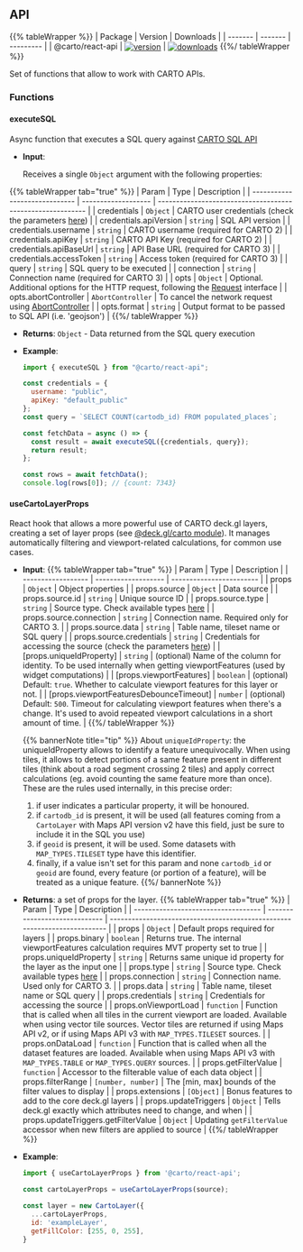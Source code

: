 ## API

{{% tableWrapper %}}
| Package | Version | Downloads |
| ------- | ------- | --------- |
| @carto/react-api  | <a href="https://npmjs.org/package/@carto/react-api">  <img src="https://img.shields.io/npm/v/@carto/react-api.svg?style=flat-square" alt="version" style="margin-bottom: 0px; vertical-align: middle;" /></a> | <a href="https://npmjs.org/package/@carto/react-api">  <img src="https://img.shields.io/npm/dt/@carto/react-api.svg?style=flat-square" alt="downloads" style="margin-bottom: 0px; vertical-align: middle;" /></a>
{{%/ tableWrapper %}}

Set of functions that allow to work with CARTO APIs.

### Functions

#### executeSQL

Async function that executes a SQL query against [CARTO SQL API](https://carto.com/developers/sql-api/)

- **Input**:

  Receives a single `Object` argument with the following properties:

{{% tableWrapper tab="true" %}}
| Param                         | Type                | Description                                                |
| ----------------------------- | ------------------- | ---------------------------------------------------------- |
| credentials                   | <code>Object</code> | CARTO user credentials (check the parameters [here](/deck-gl/reference#setdefaultcredentials))                                    |
| credentials.apiVersion        | <code>string</code> | SQL API version                                             |
| credentials.username          | <code>string</code> | CARTO username (required for CARTO 2)                                            |
| credentials.apiKey            | <code>string</code> | CARTO API Key (required for CARTO 2)                                             |
| credentials.apiBaseUrl        | <code>string</code> | API Base URL (required for CARTO 3)                                             |
| credentials.accessToken       | <code>string</code> | Access token (required for CARTO 3)                                             |
| query                         | <code>string</code> | SQL query to be executed                                   |
| connection                    | <code>string</code> | Connection name (required for CARTO 3)                                   |
| opts                          | <code>Object</code> | Optional. Additional options for the HTTP request, following the [Request](https://developer.mozilla.org/es/docs/Web/API/Request) interface |
| opts.abortController          | <code>AbortController</code>       | To cancel the network request using [AbortController](https://developer.mozilla.org/en-US/docs/Web/API/AbortController) |
| opts.format                   | <code>string</code> | Output format to be passed to SQL API (i.e. 'geojson')                             |
{{%/ tableWrapper %}}

- **Returns**: <code>Object</code> - Data returned from the SQL query execution

- **Example**:

  ```js
  import { executeSQL } from "@carto/react-api";

  const credentials = {
    username: "public",
    apiKey: "default_public"
  };
  const query = `SELECT COUNT(cartodb_id) FROM populated_places`;

  const fetchData = async () => {
    const result = await executeSQL({credentials, query});
    return result;
  };

  const rows = await fetchData();
  console.log(rows[0]); // {count: 7343}
  ```

#### useCartoLayerProps

React hook that allows a more powerful use of CARTO deck.gl layers, creating a set of layer props (see [@deck.gl/carto module](https://deck.gl/docs/api-reference/carto/overview)). It manages automatically filtering and viewport-related calculations, for common use cases.

- **Input**:
{{% tableWrapper tab="true" %}}
| Param              | Type                | Description              |
| ------------------ | ------------------- | ------------------------ |
| props              | <code>Object</code> | Object properties        |
| props.source       | <code>Object</code> | Data source              |
| props.source.id    | <code>string</code> | Unique source ID         |
| props.source.type  | <code>string</code> | Source type. Check available types [here](/deck-gl/reference#type-string)  |
| props.source.connection  | <code>string</code> | Connection name. Required only for CARTO 3.  |
| props.source.data  | <code>string</code> |  Table name, tileset name or SQL query                                           |
| props.source.credentials | <code>string</code> |  Credentials for accessing the source (check the parameters [here](/deck-gl/reference#setdefaultcredentials))                                           |
| [props.uniqueIdProperty] | <code>string</code> | (optional) Name of the column for identity. To be used internally when getting viewportFeatures (used by widget computations) |
| [props.viewportFeatures] | <code>boolean</code> | (optional) Default: `true`. Whether to calculate viewport features for this layer or not.  |
| [props.viewportFeaturesDebounceTimeout] | <code>number</code> | (optional) Default: `500`. Timeout for calculating viewport features when there's a change. It's used to avoid repeated viewport calculations in a short amount of time.  |
{{%/ tableWrapper %}}

   {{% bannerNote title="tip" %}}
   About `uniqueIdProperty`: the uniqueIdProperty allows to identify a feature unequivocally. When using tiles, it allows to detect portions of a same feature present in different tiles (think about a road segment crossing 2 tiles) and apply correct calculations (eg. avoid counting the same feature more than once). These are the rules used internally, in this precise order:

   1. if user indicates a particular property, it will be honoured.
   2. if `cartodb_id` is present, it will be used (all features coming from a `CartoLayer` with Maps API version v2 have this field, just be sure to include it in the SQL you use)
   3. if `geoid` is present, it will be used. Some datasets with `MAP_TYPES.TILESET` type have this identifier.
   4. finally, if a value isn't set for this param and none `cartodb_id` or `geoid` are found, every feature (or portion of a feature), will be treated as a unique feature.
   {{%/ bannerNote %}}

- **Returns**: a set of props for the layer.
{{% tableWrapper tab="true" %}}
| Param                               | Type                          | Description                                                               |
| ----------------------------------- | ----------------------------- | ------------------------------------------------------------------------- |
| props                               | <code>Object</code>           | Default props required for layers                                         |
| props.binary                        | <code>boolean</code>          | Returns true. The internal viewportFeatures calculation requires MVT property set to true             |
| props.uniqueIdProperty              | <code>string</code>           | Returns same unique id property for the layer as the input one             |
| props.type        | <code>string</code> | Source type. Check available types [here](/deck-gl/reference#type-string)  |
| props.connection  | <code>string</code> | Connection name. Used only for CARTO 3.  |
| props.data        | <code>string</code> |  Table name, tileset name or SQL query                                           |
| props.credentials | <code>string</code> |  Credentials for accessing the source                                    |
| props.onViewportLoad                | <code>function</code>         | Function that is called when all tiles in the current viewport are loaded. Available when using vector tile sources. Vector tiles are returned if using Maps API v2, or if using Maps API v3 with `MAP_TYPES.TILESET` sources. |
| props.onDataLoad                | <code>function</code>         | Function that is called when all the dataset features are loaded. Available when using Maps API v3 with `MAP_TYPES.TABLE` or `MAP_TYPES.QUERY` sources. |
| props.getFilterValue                | <code>function</code>         | Accessor to the filterable value of each data object                      |
| props.filterRange                   | <code>[number, number]</code> | The [min, max] bounds of the filter values to display                     |
| props.extensions                    | <code>[Object]</code>         | Bonus features to add to the core deck.gl layers                          |
| props.updateTriggers                | <code>Object</code>           | Tells deck.gl exactly which attributes need to change, and when           |
| props.updateTriggers.getFilterValue | <code>Object</code>           | Updating `getFilterValue` accessor when new filters are applied to source |
{{%/ tableWrapper %}}

- **Example**:

  ```js
  import { useCartoLayerProps } from '@carto/react-api';

  const cartoLayerProps = useCartoLayerProps(source);

  const layer = new CartoLayer({
    ...cartoLayerProps,
    id: 'exampleLayer',
    getFillColor: [255, 0, 255],
  }
  ```
